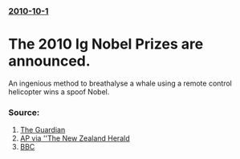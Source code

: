 ### [2010-10-1](/news/2010/10/1/index.md)

# The 2010 Ig Nobel Prizes are announced. 

An ingenious method to breathalyse a whale using a remote control helicopter wins a spoof Nobel.


### Source:

1. [The Guardian](http://www.guardian.co.uk/science/2010/oct/01/ig-nobel-awards-mould-bats)
2. [AP via ''The New Zealand Herald](http://www.nzherald.co.nz/the-changing-world/news/article.cfm?c_id=1502962&objectid=10677433&ref=rss)
3. [BBC](http://www.bbc.co.uk/news/science-environment-11447095)
